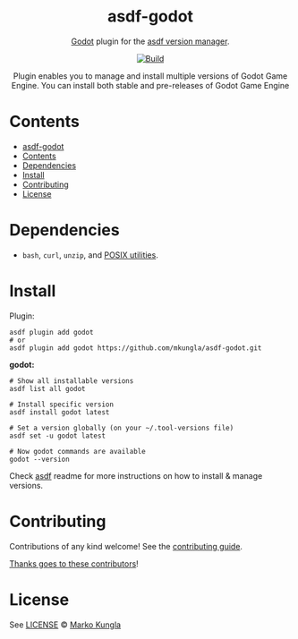 <div align="center">

# asdf-godot 

[Godot](https://godotengine.org/) plugin for the [asdf version manager](https://asdf-vm.com).

[![Build](https://github.com/mkungla/asdf-godot/actions/workflows/main.yml/badge.svg)](https://github.com/mkungla/asdf-godot/actions/workflows/build.yml)


Plugin enables you to manage and install multiple versions of Godot Game Engine. You can install both stable and pre-releases of Godot Game Engine
</div>

# Contents

- [asdf-godot](#asdf-godot)
- [Contents](#contents)
- [Dependencies](#dependencies)
- [Install](#install)
- [Contributing](#contributing)
- [License](#license)

# Dependencies

- `bash`, `curl`, `unzip`, and [POSIX utilities](https://pubs.opengroup.org/onlinepubs/9699919799/idx/utilities.html).


# Install

Plugin:

```shell
asdf plugin add godot
# or
asdf plugin add godot https://github.com/mkungla/asdf-godot.git
```

**godot:**

```shell
# Show all installable versions
asdf list all godot

# Install specific version
asdf install godot latest

# Set a version globally (on your ~/.tool-versions file)
asdf set -u godot latest

# Now godot commands are available
godot --version
```

Check [asdf](https://github.com/asdf-vm/asdf) readme for more instructions on how to
install & manage versions.

# Contributing

Contributions of any kind welcome! See the [contributing guide](contributing.md).

[Thanks goes to these contributors](https://github.com/mkungla/asdf-godot/graphs/contributors)!

# License

See [LICENSE](LICENSE) © [Marko Kungla](https://github.com/mkungla/)
